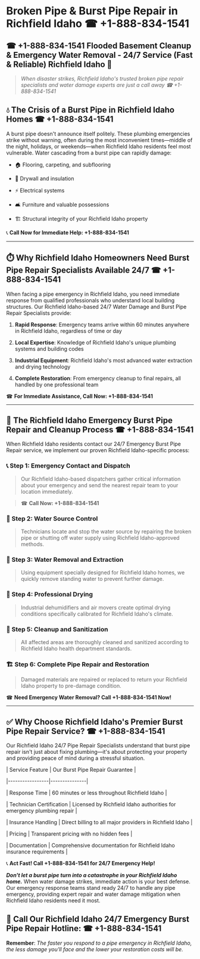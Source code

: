 # Broken Pipe & Burst Pipe Repair in Richfield Idaho ☎ +1-888-834-1541  
## ☎ +1-888-834-1541 Flooded Basement Cleanup & Emergency Water Removal - 24/7 Service (Fast & Reliable) Richfield Idaho 🚨  

> *When disaster strikes, Richfield Idaho's trusted broken pipe repair specialists and water damage experts are just a call away ☎ +1-888-834-1541*  

## 💧 The Crisis of a Burst Pipe in Richfield Idaho Homes ☎ +1-888-834-1541  

A burst pipe doesn't announce itself politely. These plumbing emergencies strike without warning, often during the most inconvenient times—middle of the night, holidays, or weekends—when Richfield Idaho residents feel most vulnerable. Water cascading from a burst pipe can rapidly damage:  

* 🏠 Flooring, carpeting, and subflooring  
* 🧱 Drywall and insulation  
* ⚡ Electrical systems  
* 🛋️ Furniture and valuable possessions  
* 🏗️ Structural integrity of your Richfield Idaho property  

📞 **Call Now for Immediate Help: +1-888-834-1541**  

---  

## ⏱️ Why Richfield Idaho Homeowners Need Burst Pipe Repair Specialists Available 24/7 ☎ +1-888-834-1541  

When facing a pipe emergency in Richfield Idaho, you need immediate response from qualified professionals who understand local building structures. Our Richfield Idaho-based 24/7 Water Damage and Burst Pipe Repair Specialists provide:  

1. **Rapid Response**: Emergency teams arrive within 60 minutes anywhere in Richfield Idaho, regardless of time or day  
2. **Local Expertise**: Knowledge of Richfield Idaho's unique plumbing systems and building codes  
3. **Industrial Equipment**: Richfield Idaho's most advanced water extraction and drying technology  
4. **Complete Restoration**: From emergency cleanup to final repairs, all handled by one professional team  

☎ **For Immediate Assistance, Call Now: +1-888-834-1541**  

---  

## 🔧 The Richfield Idaho Emergency Burst Pipe Repair and Cleanup Process ☎ +1-888-834-1541  

When Richfield Idaho residents contact our 24/7 Emergency Burst Pipe Repair service, we implement our proven Richfield Idaho-specific process:  

### 📞 Step 1: Emergency Contact and Dispatch  
> Our Richfield Idaho-based dispatchers gather critical information about your emergency and send the nearest repair team to your location immediately.  
> ☎ **Call Now: +1-888-834-1541**  

### 🚿 Step 2: Water Source Control  
> Technicians locate and stop the water source by repairing the broken pipe or shutting off water supply using Richfield Idaho-approved methods.  

### 🌊 Step 3: Water Removal and Extraction  
> Using equipment specially designed for Richfield Idaho homes, we quickly remove standing water to prevent further damage.  

### 💨 Step 4: Professional Drying  
> Industrial dehumidifiers and air movers create optimal drying conditions specifically calibrated for Richfield Idaho's climate.  

### 🧼 Step 5: Cleanup and Sanitization  
> All affected areas are thoroughly cleaned and sanitized according to Richfield Idaho health department standards.  

### 🏗️ Step 6: Complete Pipe Repair and Restoration  
> Damaged materials are repaired or replaced to return your Richfield Idaho property to pre-damage condition.  

☎ **Need Emergency Water Removal? Call +1-888-834-1541 Now!**  

---  

## ✅ Why Choose Richfield Idaho's Premier Burst Pipe Repair Service? ☎ +1-888-834-1541  

Our Richfield Idaho 24/7 Pipe Repair Specialists understand that burst pipe repair isn't just about fixing plumbing—it's about protecting your property and providing peace of mind during a stressful situation.  

| Service Feature | Our Burst Pipe Repair Guarantee |  
|-----------------|---------------|  
| Response Time | 60 minutes or less throughout Richfield Idaho |  
| Technician Certification | Licensed by Richfield Idaho authorities for emergency plumbing repair |  
| Insurance Handling | Direct billing to all major providers in Richfield Idaho |  
| Pricing | Transparent pricing with no hidden fees |  
| Documentation | Comprehensive documentation for Richfield Idaho insurance requirements |  

📞 **Act Fast! Call +1-888-834-1541 for 24/7 Emergency Help!**  

***Don't let a burst pipe turn into a catastrophe in your Richfield Idaho home.*** When water damage strikes, immediate action is your best defense. Our emergency response teams stand ready 24/7 to handle any pipe emergency, providing expert repair and water damage mitigation when Richfield Idaho residents need it most.  

## 📱 Call Our Richfield Idaho 24/7 Emergency Burst Pipe Repair Hotline: ☎ +1-888-834-1541  

**Remember**: *The faster you respond to a pipe emergency in Richfield Idaho, the less damage you'll face and the lower your restoration costs will be.*